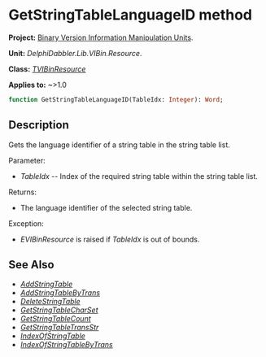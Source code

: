 # GetStringTableLanguageID method

**Project:** [Binary Version Information Manipulation Units](../API.md).

**Unit:** _DelphiDabbler.Lib.VIBin.Resource_.

**Class:** _[TVIBinResource](./TVIBinResource.md)_

**Applies to:** ~>1.0

```pascal
function GetStringTableLanguageID(TableIdx: Integer): Word;
```

## Description

Gets the language identifier of a string table in the string table list.

Parameter:

* _TableIdx_ -- Index of the required string table within the string table list.

Returns:

* The language identifier of the selected string table.

Exception:

* _EVIBinResource_ is raised if _TableIdx_ is out of bounds.

## See Also

* [_AddStringTable_](./TVIBinResource-AddStringTable.md)
* [_AddStringTableByTrans_](./TVIBinResource-AddStringTableByTrans.md)
* [_DeleteStringTable_](./TVIBinResource-DeleteStringTable.md)
* [_GetStringTableCharSet_](./TVIBinResource-GetStringTableCharSet.md)
* [_GetStringTableCount_](./TVIBinResource-GetStringTableCount.md)
* [_GetStringTableTransStr_](./TVIBinResource-GetStringTableTransStr.md)
* [_IndexOfStringTable_](./TVIBinResource-IndexOfStringTable.md)
* [_IndexOfStringTableByTrans_](./TVIBinResource-IndexOfStringTableByTrans.md)
